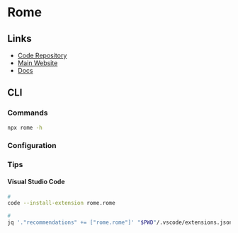 # Rome

## Links

- [Code Repository](https://github.com/rome/tools)
- [Main Website](https://rome.tools)
- [Docs](https://docs.rome.tools)

## CLI

### Commands

```sh
npx rome -h
```

### Configuration

<!--
{
  "javascript": {
    "formatter": {
      "semicolons": "asNeeded",
      "quoteStyle": "single"
    }
  },
  "formatter": {
    "enabled": true,
    "indentStyle": "space",
    "indentSize": 2,
    "lineWidth": 100
  },
  "linter": {
    "enabled": true,
    "rules": {
      "recommended": true
    }
  }
}
-->

### Tips

#### Visual Studio Code

```sh
#
code --install-extension rome.rome

#
jq '."recommendations" += ["rome.rome"]' "$PWD"/.vscode/extensions.json | sponge "$PWD"/.vscode/extensions.json
```

